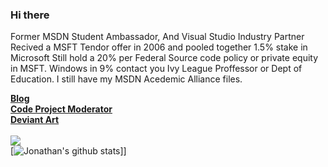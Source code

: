### Hi there

Former MSDN Student Ambassador, And Visual Studio Industry Partner
Recived a MSFT Tendor offer in 2006 and pooled together 1.5% stake in Microsoft
Still hold a 20% per Federal Source code policy or private equity in MSFT.
Windows in 9% contact you Ivy League Proffessor or Dept of Education.
I still have my MSDN Acedemic Alliance files. 

  
[<b>Blog</b>](https://jdm7dvcsmath.blogspot.com/)
<br>
[<b>Code Project Moderator</b>](https://www.codeproject.com/script/Membership/View.aspx?mid=527156)
<br>
[<b>Deviant Art</b>](https://www.deviantart.com/jdm7dv)
<br>
<br>
![](https://komarev.com/ghpvc/?username=jonathanchapmanmoore)
<br> 
[![Jonathan's github stats](https://github-readme-stats.vercel.app/api?username=jonathanchapmanmoore)]]

